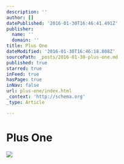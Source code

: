 ```yaml
---
description: ''
author: []
datePublished: '2016-01-30T16:46:41.491Z'
publisher:
  name: ''
  domain: ''
title: Plus One
dateModified: '2016-01-30T16:46:18.808Z'
sourcePath: _posts/2016-01-30-plus-one.md
published: true
starred: true
inFeed: true
hasPage: true
inNav: false
url: plus-one/index.html
_context: 'http://schema.org'
_type: Article

---
```

# Plus One
![](https://the-grid-user-content.s3-us-west-2.amazonaws.com/6667bbaf-ac84-4522-97ae-77ca51a3b82e.png)